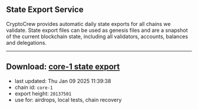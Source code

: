 ## State Export Service
CryptoCrew provides automatic daily state exports for all chains we validate. State export files can be used as genesis files and are a snapshot of the current blockchain state, including all validators, accounts, balances and delegations.

---
**Download: [core-1 state export](https://dl-eu2.ccvalidators.com/SERVICE/persistence/core-1_export_20137501.json)**
---

- last updated: Thu Jan 09 2025 11:39:38
- chain id: `core-1`
- export height: `20137501`
- use for: airdrops, local tests, chain recovery
